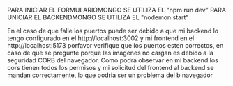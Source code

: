 PARA INICIAR EL FORMULARIOMONGO SE UTILIZA EL "npm run dev"
PARA UNICIAR EL BACKENDMONGO SE UTILIZA EL "nodemon start"

En el caso de que falle los puertos puede ser debido a que mi backend lo tengo configurado en el http://localhost:3002 y mi frontend en el http://localhost:5173
porfavor verifique que los puertos esten correctos, en caso de que se pregunte porque las imagenes no cargan es debido a la seguridad CORB del navegador.
Como podra observar en mi backend los cors tienen todos los permisos y  mi solicitud del frontend al backend se mandan correctamente, lo que podria ser un problema del b
navegador
